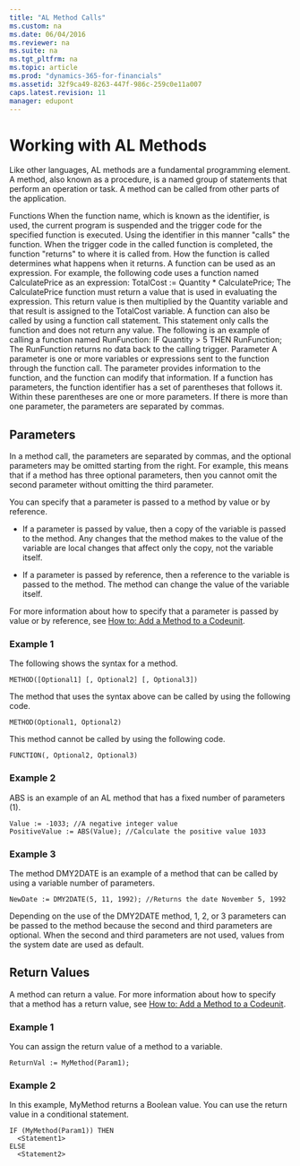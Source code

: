```yaml
---
title: "AL Method Calls"
ms.custom: na
ms.date: 06/04/2016
ms.reviewer: na
ms.suite: na
ms.tgt_pltfrm: na
ms.topic: article
ms.prod: "dynamics-365-for-financials"
ms.assetid: 32f9ca49-8263-447f-986c-259c0e11a007
caps.latest.revision: 11
manager: edupont
---
```

# Working with AL Methods  

Like other languages, AL methods are a fundamental programming element. A method, also known as a procedure, is a named group of statements that perform an operation or task. A method can be called from other parts of the application.

Functions
When the function name, which is known as the identifier, is used, the current
program is suspended and the trigger code for the specified function is executed.
Using the identifier in this manner "calls" the function. When the trigger code in
the called function is completed, the function "returns" to where it is called from.
How the function is called determines what happens when it returns.
A function can be used as an expression. For example, the following code uses a
function named CalculatePrice as an expression:
TotalCost := Quantity * CalculatePrice;
The CalculatePrice function must return a value that is used in evaluating the
expression. This return value is then multiplied by the Quantity variable and that
result is assigned to the TotalCost variable.
A function can also be called by using a function call statement. This statement
only calls the function and does not return any value. The following is an
example of calling a function named RunFunction:
IF Quantity > 5 THEN
RunFunction;
The RunFunction returns no data back to the calling trigger.
Parameter
A parameter is one or more variables or expressions sent to the function through
the function call. The parameter provides information to the function, and the
function can modify that information. If a function has parameters, the function
identifier has a set of parentheses that follows it. Within these parentheses are
one or more parameters. If there is more than one parameter, the parameters are
separated by commas.

## Parameters  
 In a method call, the parameters are separated by commas, and the optional parameters may be omitted starting from the right. For example, this means that if a method has three optional parameters, then you cannot omit the second parameter without omitting the third parameter.  
  
 You can specify that a parameter is passed to a method by value or by reference.  
  
-   If a parameter is passed by value, then a copy of the variable is passed to the method. Any changes that the method makes to the value of the variable are local changes that affect only the copy, not the variable itself.  
  
-   If a parameter is passed by reference, then a reference to the variable is passed to the method. The method can change the value of the variable itself.  
  
 For more information about how to specify that a parameter is passed by value or by reference, see [How to: Add a Method to a Codeunit](How-to--Add-a-Method-to-a-Codeunit.md).  
  
### Example 1  
 The following shows the syntax for a method.  
  
```  
METHOD([Optional1] [, Optional2] [, Optional3])  
```  
  
 The method that uses the syntax above can be called by using the following code.  
  
```  
METHOD(Optional1, Optional2)  
```  
  
 This method cannot be called by using the following code.  
  
```  
FUNCTION(, Optional2, Optional3)  
```  
  
### Example 2  
 ABS is an example of an AL method that has a fixed number of parameters \(1\).  
  
```  
Value := -1033; //A negative integer value  
PositiveValue := ABS(Value); //Calculate the positive value 1033  
```  
  
### Example 3  
 The method DMY2DATE is an example of a method that can be called by using a variable number of parameters.  
  
```  
NewDate := DMY2DATE(5, 11, 1992); //Returns the date November 5, 1992  
```  
  
 Depending on the use of the DMY2DATE method, 1, 2, or 3 parameters can be passed to the method because the second and third parameters are optional. When the second and third parameters are not used, values from the system date are used as default.  
  
## Return Values  
 A method can return a value. For more information about how to specify that a method has a return value, see [How to: Add a Method to a Codeunit](How-to--Add-a-Method-to-a-Codeunit.md).  
  
### Example 1  
 You can assign the return value of a method to a variable.  
  
```  
ReturnVal := MyMethod(Param1);  
```  
  
### Example 2  
 In this example, MyMethod returns a Boolean value. You can use the return value in a conditional statement.  
  
```  
IF (MyMethod(Param1)) THEN  
  <Statement1>  
ELSE  
  <Statement2>  
```